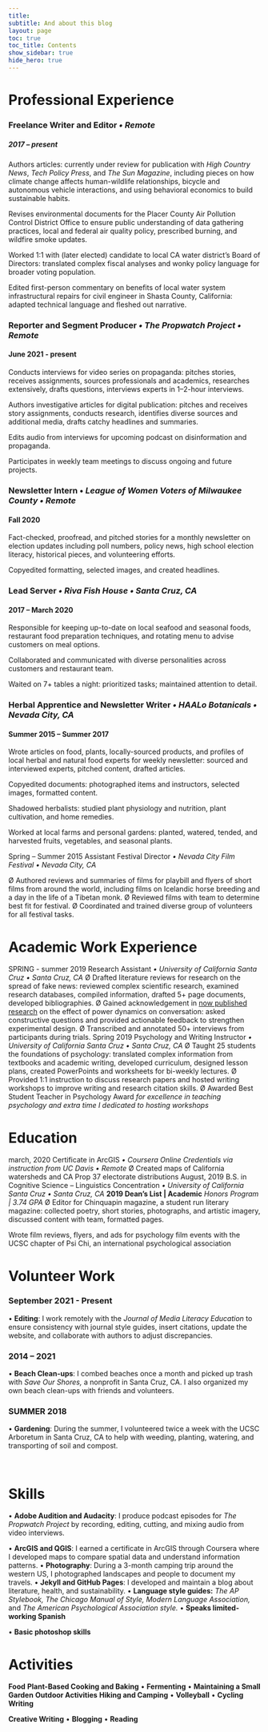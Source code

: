 ```yaml
---
title: 
subtitle: And about this blog
layout: page
toc: true
toc_title: Contents
show_sidebar: true
hide_hero: true
---
```


# Professional Experience    

### Freelance Writer and Editor *•* *Remote*   

##### 2017 – present 

Authors articles: currently under review for publication with *High Country News*, *Tech Policy Press*, and *The Sun Magazine*, including pieces on how climate change affects human-wildlife relationships, bicycle and autonomous vehicle interactions, and using behavioral economics to build sustainable habits.

Revises environmental documents for the Placer County Air Pollution Control District Office to ensure public understanding of data gathering practices, local and federal air quality policy, prescribed burning, and wildfire smoke updates.

Worked 1:1 with (later elected) candidate to local CA water district’s Board of Directors: translated complex fiscal analyses and wonky policy language for broader voting population.

Edited first-person commentary on benefits of local water system infrastructural repairs for civil engineer in Shasta County, California: adapted technical language and fleshed out narrative.



### Reporter and Segment Producer *• The Propwatch  Project •* *Remote*   

####  June 2021 - present  

Conducts interviews for  video series on propaganda: pitches stories, receives assignments, sources  professionals and academics, researches extensively, drafts questions,  interviews experts in 1–2-hour interviews.  

Authors investigative articles for digital publication: pitches and receives story assignments, conducts research, identifies diverse sources and additional media, drafts catchy headlines and summaries.

Edits audio from  interviews for upcoming podcast on disinformation and propaganda.

Participates in weekly  team meetings to discuss ongoing and future projects.  



### Newsletter Intern • *League of Women Voters of Milwaukee County •* *Remote* 

#### Fall 2020  

Fact-checked, proofread, and pitched stories for a monthly newsletter on election updates  including poll numbers, policy news, high school election literacy,  historical pieces, and volunteering efforts.  

Copyedited formatting, selected images, and created headlines.      



### Lead Server *• Riva Fish House* *•* *Santa Cruz, CA*

#### 2017 – March 2020

Responsible for keeping up-to-date on local seafood and seasonal foods, restaurant food preparation techniques, and rotating menu to advise customers on meal options.

Collaborated and communicated with diverse personalities across customers and restaurant team.

Waited on 7+ tables a night: prioritized tasks; maintained attention to detail. 



### Herbal Apprentice  and Newsletter Writer *• HAALo Botanicals  •* *Nevada City, CA*  

#### Summer 2015 – Summer 2017  

Wrote articles on  food, plants, locally-sourced products, and profiles of local herbal and natural  food experts for weekly newsletter: sourced and interviewed experts, pitched content, drafted  articles. 

Copyedited documents:  photographed items and instructors, selected images, formatted content.

Shadowed herbalists:  studied plant physiology and nutrition, plant cultivation, and home remedies.

Worked at local farms and personal gardens: planted, watered, tended, and harvested fruits, vegetables, and seasonal plants.  



Spring – Summer 2015  Assistant  Festival Director *• Nevada City  Film Festival* *•* *Nevada  City, CA*  

Ø Authored reviews  and summaries of films for playbill and flyers of short films from around the  world, including films on Icelandic horse breeding and a day in the life of a  Tibetan monk.  Ø Reviewed films  with team to determine best fit for festival.  Ø Coordinated and  trained diverse group of volunteers for all festival tasks.   

# Academic Work Experience

  SPRING - summer 2019  Research  Assistant *• University of  California Santa Cruz •* *Santa Cruz, CA*  Ø Drafted literature  reviews for research on the spread of fake news: reviewed complex scientific  research, examined research databases, compiled information, drafted 5+ page  documents, developed bibliographies.   Ø Gained acknowledgement  in [now published research](https://journals.sagepub.com/doi/abs/10.1177/0023830920972742?journalCode=lasa) on the effect of power  dynamics on conversation: asked constructive questions and provided  actionable feedback to strengthen experimental design.  Ø Transcribed and  annotated 50+ interviews from participants during trials.           Spring 2019  Psychology and  Writing Instructor *• University of  California Santa Cruz* *•* *Santa  Cruz, CA*  Ø Taught  25 students the foundations of psychology: translated complex information  from textbooks and academic writing, developed curriculum, designed lesson  plans, created PowerPoints and worksheets for bi-weekly lectures.   Ø Provided  1:1 instruction to discuss research papers and hosted writing workshops to  improve writing and research citation skills.  Ø Awarded Best Student Teacher in  Psychology Award *for excellence in teaching psychology and extra time  I dedicated to hosting workshops*    



# Education    

march, 2020  Certificate in  ArcGIS *• Coursera Online  Credentials via instruction from UC Davis •* *Remote*  Ø Created  maps of California watersheds and CA Prop 37 electorate distributions   August, 2019  B.S. in Cognitive Science – Linguistics Concentration  *•* *University of California Santa Cruz •* *Santa  Cruz, CA*  **2019 Dean’s List | Academic** *Honors  Program | 3.74 GPA*  Ø Editor  for Chinquapin magazine, a student run literary magazine: collected poetry,  short stories, photographs, and artistic imagery, discussed content with team,  formatted pages.  

Wrote film reviews, flyers, and ads for psychology film events with the UCSC chapter of Psi Chi, an international psychological association



# Volunteer Work

### September 2021 - Present

  • **Editing**: I work remotely  with the *Journal of Media Literacy Education* to ensure consistency  with journal style guides, insert citations, update the website, and collaborate  with authors to adjust discrepancies.  

###  

### 2014 – 2021

• **Beach Clean-ups**: I combed beaches once a month and picked up trash with *Save Our Shores,* a nonprofit in Santa Cruz, CA. I also organized my own beach clean-ups with friends and volunteers.

### SUMMER 2018

• **Gardening**: During the summer, I volunteered twice a week with the UCSC Arboretum in Santa Cruz, CA to help with weeding, planting, watering, and transporting of soil and compost.

​        

# Skills

• **Adobe Audition and Audacity**: I produce podcast episodes for *The Propwatch Project* by recording, editing, cutting, and mixing audio from video interviews.

 

 

  • **ArcGIS and QGIS**: I earned a certificate  in ArcGIS through Coursera where I developed maps to compare spatial data and  understand information patterns.    • **Photography**: During a 3-month camping  trip around the western US, I photographed landscapes and people to document my  travels.   • **Jekyll  and GitHub Pages**: I developed and maintain a blog about literature,  health, and sustainability.  •  **Language style guides:** *The  AP Stylebook, The Chicago Manual of Style, Modern Language Association,* and  *The American Psychological Association style.*  • **Speaks limited-working Spanish**  

• **Basic photoshop skills**

 

# Activities      

**Food**  **Plant-Based Cooking and Baking** • **Fermenting** • **Maintaining  a Small Garden**      **Outdoor Activities**  **Hiking and Camping** • **Volleyball** • **Cycling**  **Writing**  

**Creative Writing** • **Blogging** • **Reading**